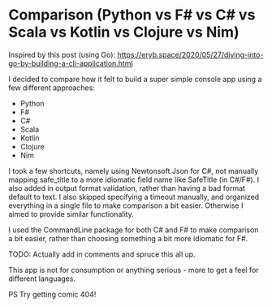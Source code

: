 # Comparison (Python vs F# vs C# vs Scala vs Kotlin vs Clojure vs Nim)

Inspired by this post (using Go): https://eryb.space/2020/05/27/diving-into-go-by-building-a-cli-application.html

I decided to compare how it felt to build a super simple console app using a few different approaches:

* Python
* F#
* C#
* Scala
* Kotlin
* Clojure
* Nim

I took a few shortcuts, namely using Newtonsoft.Json for C#, not manually mapping safe_title to a more idiomatic field name like SafeTitle (in C#/F#). I also added in output format validation, rather than having a bad format default to text. I also skipped specifying a timeout manually, and organized everything in a single file to make comparison a bit easier. Otherwise I aimed to provide similar functionality.

I used the CommandLine package for both C# and F# to make comparison a bit easier, rather than choosing something a bit more idiomatic for F#.

TODO: Actually add in comments and spruce this all up.

This app is not for consumption or anything serious - more to get a feel for different languages.

PS Try getting comic 404!